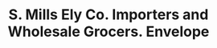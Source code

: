 ---
doi: 10.7916/D85H8TD3
date_other: '1916'
date_other_textual: '1916'
form: printed ephemera
genre:
- Envelopes
name:
- S. Mills Ely Co. Importers and Wholesale Grocers
object_in_context_url: https://biggert.cul.columbia.edu/items/view/ave_biggert_01230
subject_hierarchical_geographic:
- Waverly, New York, United States
subject_name:
- S. Mills Ely Co. Importers and Wholesale Grocers
title: S. Mills Ely Co. Importers and Wholesale Grocers. Envelope
sort_title: S. Mills Ely Co. Importers and Wholesale Grocers. Envelope
call_number: ave_biggert_01230
coordinates:
- 44.592222222222226,-74.52222222222223
pid: ave_biggert_01230
identifiers: ave_biggert_01230
permalink: /biggert/ave_biggert_01230/
layout: iiif-image-page
---